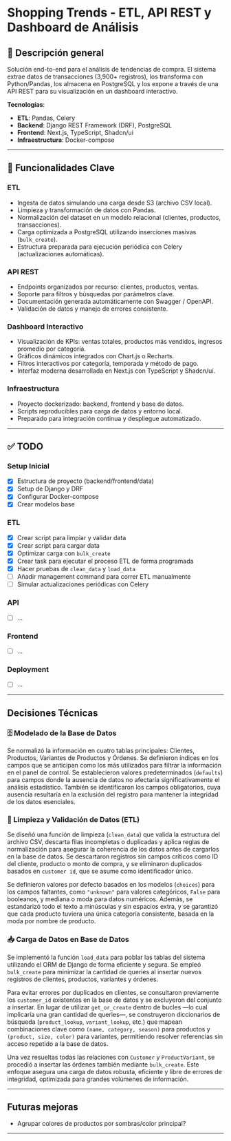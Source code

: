 # Shopping Trends - ETL, API REST y Dashboard de Análisis

## 📌 Descripción general

Solución end-to-end para el análisis de tendencias de compra. El sistema extrae datos de transacciones (3,900+ registros), los transforma con Python/Pandas, los almacena en PostgreSQL y los expone a través de una API REST para su visualización en un dashboard interactivo.

**Tecnologías**:
- **ETL**: Pandas, Celery
- **Backend**: Django REST Framework (DRF), PostgreSQL
- **Frontend**: Next.js, TypeScript, Shadcn/ui
- **Infraestructura**: Docker-compose

---

## 🚀 Funcionalidades Clave

### ETL
- Ingesta de datos simulando una carga desde S3 (archivo CSV local).
- Limpieza y transformación de datos con Pandas.
- Normalización del dataset en un modelo relacional (clientes, productos, transacciones).
- Carga optimizada a PostgreSQL utilizando inserciones masivas (`bulk_create`).
- Estructura preparada para ejecución periódica con Celery (actualizaciones automáticas).

### API REST
- Endpoints organizados por recurso: clientes, productos, ventas.
- Soporte para filtros y búsquedas por parámetros clave.
- Documentación generada automáticamente con Swagger / OpenAPI.
- Validación de datos y manejo de errores consistente.

### Dashboard Interactivo
- Visualización de KPIs: ventas totales, productos más vendidos, ingresos promedio por categoría.
- Gráficos dinámicos integrados con Chart.js o Recharts.
- Filtros interactivos por categoría, temporada y método de pago.
- Interfaz moderna desarrollada en Next.js con TypeScript y Shadcn/ui.

### Infraestructura
- Proyecto dockerizado: backend, frontend y base de datos.
- Scripts reproducibles para carga de datos y entorno local.
- Preparado para integración continua y despliegue automatizado.

---

## ✅ TODO

### **Setup Inicial**
- [X] Estructura de proyecto (backend/frontend/data)
- [X] Setup de Django y DRF
- [X] Configurar Docker-compose
- [X] Crear modelos base

### **ETL**
- [X] Crear script para limpiar y validar data
- [X] Crear script para cargar data
- [X] Optimizar carga con `bulk_create`
- [X] Crear task para ejecutar el proceso ETL de forma programada
- [X] Hacer pruebas de `clean_data` y `load_data`
- [ ] Añadir management command para correr ETL manualmente
- [ ] Simular actualizaciones periódicas con Celery

### **API**
- [ ] ...

### **Frontend**
- [ ] ...

### **Deployment**
- [ ] ...

---

## Decisiones Técnicas

### 🗄️ Modelado de la Base de Datos

Se normalizó la información en cuatro tablas principales: Clientes, Productos, Variantes de Productos y Órdenes. Se definieron índices en los campos que se anticipan como los más utilizados para filtrar la información en el panel de control. Se establecieron valores predeterminados (`defaults`) para campos donde la ausencia de datos no afectaría significativamente el análisis estadístico. También se identificaron los campos obligatorios, cuya ausencia resultaría en la exclusión del registro para mantener la integridad de los datos esenciales.

### 🧼 Limpieza y Validación de Datos (ETL)

Se diseñó una función de limpieza (`clean_data`) que valida la estructura del archivo CSV, descarta filas incompletas o duplicadas y aplica reglas de normalización para asegurar la coherencia de los datos antes de cargarlos en la base de datos. Se descartaron registros sin campos críticos como ID del cliente, producto o monto de compra, y se eliminaron duplicados basados en `customer id`, que se asume como identificador único.

Se definieron valores por defecto basados en los modelos (`choices`) para los campos faltantes, como `"unknown"` para valores categóricos, `False` para booleanos, y mediana o moda para datos numéricos. Además, se estandarizó todo el texto a minúsculas y sin espacios extra, y se garantizó que cada producto tuviera una única categoría consistente, basada en la moda por nombre de producto.

### 📥 Carga de Datos en Base de Datos

Se implementó la función `load_data` para poblar las tablas del sistema utilizando el ORM de Django de forma eficiente y segura. Se empleó `bulk_create` para minimizar la cantidad de queries al insertar nuevos registros de clientes, productos, variantes y órdenes.

Para evitar errores por duplicados en clientes, se consultaron previamente los `customer_id` existentes en la base de datos y se excluyeron del conjunto a insertar. En lugar de utilizar `get_or_create` dentro de bucles —lo cual implicaría una gran cantidad de queries—, se construyeron diccionarios de búsqueda (`product_lookup`, `variant_lookup`, etc.) que mapean combinaciones clave como `(name, category, season)` para productos y `(product, size, color)` para variantes, permitiendo resolver referencias sin acceso repetido a la base de datos.

Una vez resueltas todas las relaciones con `Customer` y `ProductVariant`, se procedió a insertar las órdenes también mediante `bulk_create`. Este enfoque asegura una carga de datos robusta, eficiente y libre de errores de integridad, optimizada para grandes volúmenes de información.

---

## Futuras mejoras
- Agrupar colores de productos por sombras/color principal?

---
